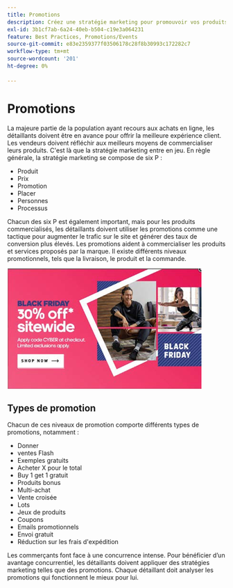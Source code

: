 ```yaml
---
title: Promotions
description: Créez une stratégie marketing pour promouvoir vos produits auprès de vos clients.
exl-id: 3b1cf7ab-6a24-40eb-b504-c19e3a064231
feature: Best Practices, Promotions/Events
source-git-commit: e83e2359377f03506178c28f8b30993c172282c7
workflow-type: tm+mt
source-wordcount: '201'
ht-degree: 0%

---
```


# Promotions

La majeure partie de la population ayant recours aux achats en ligne, les détaillants doivent être en avance pour offrir la meilleure expérience client. Les vendeurs doivent réfléchir aux meilleurs moyens de commercialiser leurs produits. C&#39;est là que la stratégie marketing entre en jeu. En règle générale, la stratégie marketing se compose de six P :

- Produit
- Prix
- Promotion
- Placer
- Personnes
- Processus

Chacun des six P est également important, mais pour les produits commercialisés, les détaillants doivent utiliser les promotions comme une tactique pour augmenter le trafic sur le site et générer des taux de conversion plus élevés. Les promotions aident à commercialiser les produits et services proposés par la marque. Il existe différents niveaux promotionnels, tels que la livraison, le produit et la commande.

![exemple de publicité promotionnelle](../../assets/playbooks/promotion-example.png)

## Types de promotion

Chacun de ces niveaux de promotion comporte différents types de promotions, notamment :

- Donner
- ventes Flash
- Exemples gratuits
- Acheter X pour le total
- Buy 1 get 1 gratuit
- Produits bonus
- Multi-achat
- Vente croisée
- Lots
- Jeux de produits
- Coupons
- Emails promotionnels
- Envoi gratuit
- Réduction sur les frais d&#39;expédition

Les commerçants font face à une concurrence intense. Pour bénéficier d’un avantage concurrentiel, les détaillants doivent appliquer des stratégies marketing telles que des promotions. Chaque détaillant doit analyser les promotions qui fonctionnent le mieux pour lui.
